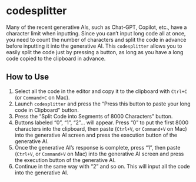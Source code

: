 # codesplitter

Many of the recent generative AIs, such as Chat-GPT, Copilot, etc., have a character limit when inputting. Since you can’t input long code all at once, you need to count the number of characters and split the code in advance before inputting it into the generative AI. This `codesplitter` allows you to easily split the code just by pressing a button, as long as you have a long code copied to the clipboard in advance.

## How to Use

1. Select all the code in the editor and copy it to the clipboard with `Ctrl+C` (or `Command+C` on Mac).
2. Launch `codesplitter` and press the “Press this button to paste your long code in Clipboard” button.
3. Press the “Split Code into Segments of 8000 Characters” button.
4. Buttons labeled “0”, “1”, “2”… will appear. Press “0” to put the first 8000 characters into the clipboard, then paste (`Ctrl+V`, or `Command+V` on Mac) into the generative AI screen and press the execution button of the generative AI.
5. Once the generative AI’s response is complete, press “1”, then paste (`Ctrl+V`, or `Command+V` on Mac) into the generative AI screen and press the execution button of the generative AI.
6. Continue in the same way with “2” and so on. This will input all the code into the generative AI.
